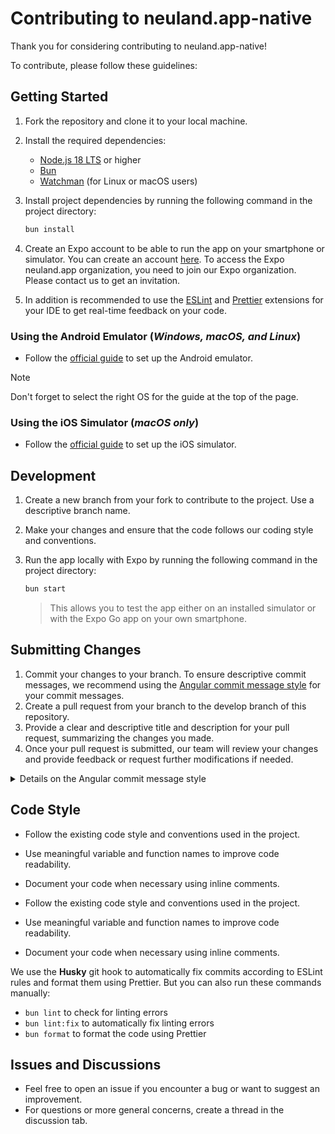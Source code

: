 # Contributing to neuland.app-native

Thank you for considering contributing to neuland.app-native!

To contribute, please follow these guidelines:

## Getting Started

1. Fork the repository and clone it to your local machine.
2. Install the required dependencies:

    - [Node.js 18 LTS](https://nodejs.org/en/) or higher
    - [Bun](https://bun.sh)
    - [Watchman](https://facebook.github.io/watchman/docs/install) (for Linux or macOS users)

3. Install project dependencies by running the following command in the project directory:

    ```bash
    bun install
    ```

4. Create an Expo account to be able to run the app on your smartphone or simulator. You can create an account [here](https://expo.dev/signup).
   To access the Expo neuland.app organization, you need to join our Expo organization. Please contact us to get an invitation.

5. In addition is recommended to use the [ESLint](https://marketplace.visualstudio.com/items?itemName=dbaeumer.vscode-eslint) and [Prettier](https://marketplace.visualstudio.com/items?itemName=esbenp.prettier-vscode) extensions for your IDE to get real-time feedback on your code.

### Using the Android Emulator (_Windows, macOS, and Linux_)

-   Follow the [official guide](https://docs.expo.dev/workflow/android-studio-emulator/) to set up the Android emulator.

> [!NOTE]  
> Don't forget to select the right OS for the guide at the top of the page.

### Using the iOS Simulator (_macOS only_)

-   Follow the [official guide](https://docs.expo.dev/workflow/ios-simulator/) to set up the iOS simulator.

## Development

1. Create a new branch from your fork to contribute to the project. Use a descriptive branch name.
2. Make your changes and ensure that the code follows our coding style and conventions.
3. Run the app locally with Expo by running the following command in the project directory:

    ```bash
    bun start
    ```

    > This allows you to test the app either on an installed simulator or with the Expo Go app on your own smartphone.

## Submitting Changes

1. Commit your changes to your branch. To ensure descriptive commit messages, we recommend using the
   [Angular commit message style](https://github.com/angular/angular/blob/master/CONTRIBUTING.md#commit-message-header) for your commit messages.
1. Create a pull request from your branch to the develop branch of this repository.
1. Provide a clear and descriptive title and description for your pull request, summarizing the changes you made.
1. Once your pull request is submitted, our team will review your changes and provide feedback or request further modifications if needed.

<details>

  <summary>Details on the Angular commit message style</summary>

```
<type>(<scope>): <short summary>
  │       │             │
  │       │             └─⫸ Summary in present tense. Not capitalized. No period at the end.
  │       │
  │       └─⫸ Commit Scope: animations|bazel|benchpress|common|compiler|compiler-cli|core|
  │                          elements|forms|http|language-service|localize|platform-browser|
  │                          platform-browser-dynamic|platform-server|router|service-worker|
  │                          upgrade|zone.js|packaging|changelog|docs-infra|migrations|
  │                          devtools
  │
  └─⫸ Commit Type: build|ci|docs|feat|fix|perf|refactor|test
```

</details>

## Code Style

-   Follow the existing code style and conventions used in the project.
-   Use meaningful variable and function names to improve code readability.
-   Document your code when necessary using inline comments.

-   Follow the existing code style and conventions used in the project.
-   Use meaningful variable and function names to improve code readability.
-   Document your code when necessary using inline comments.

We use the **Husky** git hook to automatically fix commits according to ESLint rules and format them using Prettier.
But you can also run these commands manually:

-   `bun lint` to check for linting errors
-   `bun lint:fix` to automatically fix linting errors
-   `bun format` to format the code using Prettier

## Issues and Discussions

-   Feel free to open an issue if you encounter a bug or want to suggest an improvement.
-   For questions or more general concerns, create a thread in the discussion tab.
